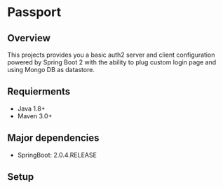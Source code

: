 # Passport

## Overview

This projects provides you a basic auth2 server and client configuration powered by Spring Boot 2 with the ability to plug custom 
login page and using Mongo DB as datastore.

## Requierments

- Java 1.8+
- Maven 3.0+

## Major dependencies
- SpringBoot: 2.0.4.RELEASE

## Setup



